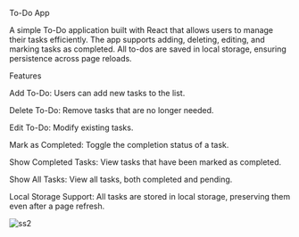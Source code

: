 To-Do App

A simple To-Do application built with React that allows users to manage their tasks efficiently. The app supports adding, deleting, editing, and marking tasks as completed. All to-dos are saved in local storage, ensuring persistence across page reloads.

Features

Add To-Do: Users can add new tasks to the list.

Delete To-Do: Remove tasks that are no longer needed.

Edit To-Do: Modify existing tasks.

Mark as Completed: Toggle the completion status of a task.

Show Completed Tasks: View tasks that have been marked as completed.

Show All Tasks: View all tasks, both completed and pending.

Local Storage Support: All tasks are stored in local storage, preserving them even after a page refresh.

![ss2](https://github.com/user-attachments/assets/59b539bb-3b08-42b2-aed6-f12bac24ec89)
